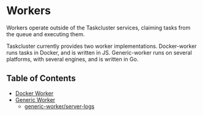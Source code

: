 # Workers

Workers operate outside of the Taskcluster services, claiming tasks from the queue and executing them.

Taskcluster currently provides two worker implementations.
Docker-worker runs tasks in Docker, and is written in JS.
Generic-worker runs on several platforms, with several engines, and is written in Go.

## Table of Contents

<!-- TOC BEGIN -->
* [Docker Worker](docker-worker#readme)
* [Generic Worker](generic-worker#readme)
    * [generic-worker/server-logs](generic-worker/server-logs#readme)
<!-- TOC END -->
